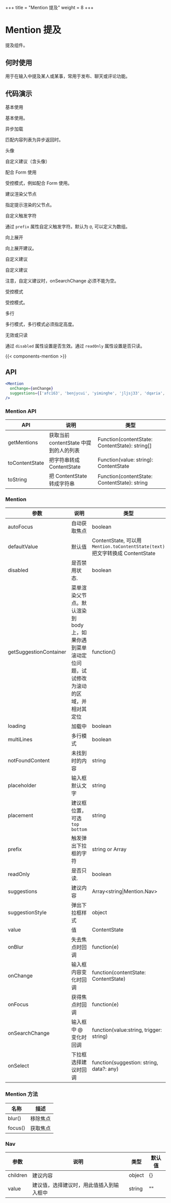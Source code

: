 +++
title = "Mention 提及"
weight = 8
+++

# Mention 提及

提及组件。

## 何时使用

用于在输入中提及某人或某事，常用于发布、聊天或评论功能。

## 代码演示

<div class="c7n-row">
    <div class="c7n-row-6">
        <section class="code-box">
            <section class="code-box-demo"><div id="mention-demo-basic"></div></section>
            <section class="code-box-meta">
                <div class="code-box-title"><a>基本使用</a></div>
                <div>
                    <p>基本使用。</p>
                </div>
            </section>
        </section>
        <section class="code-box">
            <section class="code-box-demo"><div id="mention-demo-async"></div></section>
            <section class="code-box-meta">
                <div class="code-box-title"><a>异步加载</a></div>
                <div>
                    <p>匹配内容列表为异步返回时。</p>
                </div>
            </section>
        </section>
        <section class="code-box">
            <section class="code-box-demo"><div id="mention-demo-avatar"></div></section>
            <section class="code-box-meta">
                <div class="code-box-title"><a>头像</a></div>
                <div>
                    <p>自定义建议（含头像）</p>
                </div>
            </section>
        </section>
        <section class="code-box">
            <section class="code-box-demo"><div id="mention-demo-form"></div></section>
            <section class="code-box-meta">
                <div class="code-box-title"><a>配合 Form 使用</a></div>
                <div>
                    <p>受控模式，例如配合 Form 使用。</p>
                </div>
            </section>
        </section>
        <section class="code-box">
            <section class="code-box-demo"><div id="mention-demo-suggest"></div></section>
            <section class="code-box-meta">
                <div class="code-box-title"><a>建议渲染父节点</a></div>
                <div>
                    <p>指定提示渲染的父节点。</p>
                </div>
            </section>
        </section>
        <section class="code-box">
            <section class="code-box-demo"><div id="mention-demo-trigger"></div></section>
            <section class="code-box-meta">
                <div class="code-box-title"><a>自定义触发字符</a></div>
                <div>
                    <p>通过 <code>prefix</code> 属性自定义触发字符。默认为 <code>@</code>, 可以定义为数组。</p>
                </div>
            </section>
        </section>
    </div>
    <div class="c7n-row-6">
        <section class="code-box">
            <section class="code-box-demo"><div id="mention-demo-up"></div></section>
            <section class="code-box-meta">
                <div class="code-box-title"><a>向上展开</a></div>
                <div>
                    <p>向上展开建议。</p>
                </div>
            </section>
        </section>
        <section class="code-box">
            <section class="code-box-demo"><div id="mention-demo-custom"></div></section>
            <section class="code-box-meta">
                <div class="code-box-title"><a>自定义建议</a></div>
                <div>
                    <p>自定义建议</p>
                    <p>注意，自定义建议时，onSearchChange 必须不能为空。</p>
                </div>
            </section>
        </section>
        <section class="code-box">
            <section class="code-box-demo"><div id="mention-demo-controller"></div></section>
            <section class="code-box-meta">
                <div class="code-box-title"><a>受控模式</a></div>
                <div>
                    <p>受控模式。</p>
                </div>
            </section>
        </section>
        <section class="code-box">
            <section class="code-box-demo"><div id="mention-demo-mutiline"></div></section>
            <section class="code-box-meta">
                <div class="code-box-title"><a>多行</a></div>
                <div>
                    <p>多行模式，多行模式必须指定高度。</p>
                </div>
            </section>
        </section>
        <section class="code-box">
            <section class="code-box-demo"><div id="mention-demo-readonly"></div></section>
            <section class="code-box-meta">
                <div class="code-box-title"><a>无效或只读</a></div>
                <div>
                    <p>通过 <code>disabled</code> 属性设置是否生效。通过 <code>readOnly</code> 属性设置是否只读。</p>
                </div>
            </section>
        </section>
    </div>
</div>

{{< components-mention >}}

## API

```jsx
<Mention
  onChange={onChange}
  suggestions={['afc163', 'benjycui', 'yiminghe', 'jljsj33', 'dqaria', 'RaoHai']}
/>
```

### Mention API

| API | 说明 | 类型 |
| --- | --- | --- |
| getMentions | 获取当前 contentState 中提到的人的列表 | Function(contentState: ContentState): string\[] |
| toContentState | 把字符串转成 ContentState | Function(value: string): ContentState |
| toString | 把 ContentState 转成字符串 | Function(contentState: ContentState): string |

### Mention

| 参数 | 说明 | 类型 | 默认值 |
| --- | --- | --- | --- |
| autoFocus | 自动获取焦点 | boolean | false |
| defaultValue | 默认值 | ContentState, 可以用 `Mention.toContentState(text)` 把文字转换成 ContentState | null |
| disabled | 是否禁用状态. | boolean | false |
| getSuggestionContainer | 菜单渲染父节点。默认渲染到 body 上，如果你遇到菜单滚动定位问题，试试修改为滚动的区域，并相对其定位 | function() | () => document.body |
| loading | 加载中 | boolean | false |
| multiLines | 多行模式 | boolean | false |
| notFoundContent | 未找到时的内容 | string | '无匹配结果，轻敲空格完成输入' |
| placeholder | 输入框默认文字 | string | null |
| placement | 建议框位置，可选 `top` `bottom` | string | 'bottom' |
| prefix | 触发弹出下拉框的字符 | string or Array<string> | '@' |
| readOnly | 是否只读. | boolean | false |
| suggestions | 建议内容 | Array&lt;string\|Mention.Nav> | \[] |
| suggestionStyle | 弹出下拉框样式 | object | {} |
| value | 值 | ContentState | null |
| onBlur | 失去焦点时回调 | function(e) | null |
| onChange | 输入框内容变化时回调 | function(contentState: ContentState) | null |
| onFocus | 获得焦点时回调 | function(e) | null |
| onSearchChange | 输入框中 @ 变化时回调 | function(value:string, trigger: string) | \[] |
| onSelect | 下拉框选择建议时回调 | function(suggestion: string, data?: any) | null |

### Mention 方法

| 名称 | 描述 |
| --- | --- |
| blur() | 移除焦点 |
| focus() | 获取焦点 |

### Nav

| 参数 | 说明 | 类型 | 默认值 |
| --- | --- | --- | --- |
| children | 建议内容 | object | {} |
| value | 建议值，选择建议时，用此值插入到输入框中 | string | "" |
